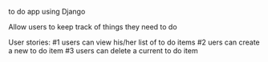 to do app using Django

Allow users to keep track of things they need to do

User stories:
 #1 users can view his/her list of to do items
 #2 uers can create a new to do item
 #3 users can delete a current to do item

 